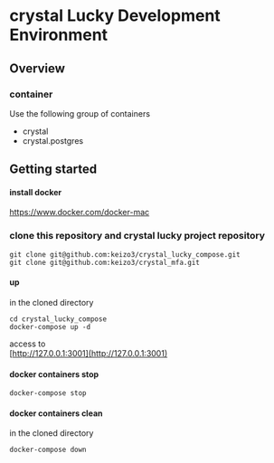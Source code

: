 # crystal Lucky Development Environment

## Overview

### container
Use the following group of containers  
- crystal  
- crystal.postgres


## Getting started

#### install docker
https://www.docker.com/docker-mac

### clone this repository and crystal lucky project repository
```
git clone git@github.com:keizo3/crystal_lucky_compose.git
git clone git@github.com:keizo3/crystal_mfa.git
```

#### up
in the cloned directory
```
cd crystal_lucky_compose
docker-compose up -d
```

access to  
[http://127.0.0.1:3001](http://127.0.0.1:3001)

#### docker containers stop
```
docker-compose stop
```

#### docker containers clean
in the cloned directory
```
docker-compose down
```
